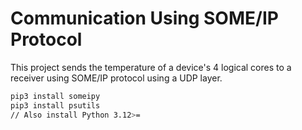 # Communication Using SOME/IP Protocol
This project sends the temperature of a device's 4 logical cores to a receiver using SOME/IP protocol using a UDP layer.



```bash
pip3 install someipy
pip3 install psutils
// Also install Python 3.12>=
```


